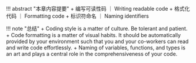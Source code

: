 !!! abstract "本章内容提要"
    + 编写可读性码 ｜ Writing readable code
    + 格式化代码 ｜ Formatting code
    + 标识符命名 ｜ Naming identifiers

!!! note "总结"
    + Coding style is a matter of culture. Be tolerant and patient.
    + Code formatting is a matter of visual habits. It should be automatically provided by your environment such that you and your co-workers can read and write code 
    effortlessly.
    + Naming of variables, functions, and types is an art and plays a central role in the comprehensiveness of your code.